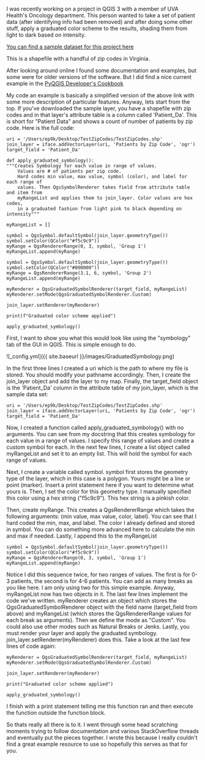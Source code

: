 I was recently working on a project in QGIS 3 with a member of UVA Health's Oncology
department. This person wanted to take a set of patient data (after identifying info had
been removed) and after doing some other stuff, apply a graduated color scheme to the
results, shading them from light to dark based on intensity.

[You can find a sample dataset for this project here](https://github.com/epurpur/PyQGIS-Scripts/blob/master/TestZipCodes.zip)

This is a shapefile with a handful of zip codes in Virginia.

After looking around online I found some documentation and examples, but some were for
older versions of the software. But I did find a nice current example in the [PyQGIS 
Developer's Cookbook](https://docs.qgis.org/testing/en/docs/pyqgis_developer_cookbook/vector.html)

My code an example is basically a simplified version of the above link with some more 
description of particular features. Anyway, lets start from the top. If you've downloaded
the sample layer, you have a shapefile with zip codes and in that layer's attribute table
is a column called 'Patient_Da'. This is short for "Patient Data" and shows a count
of number of patients by zip code. Here is the full code:


    uri = '/Users/ep9k/Desktop/TestZipCodes/TestZipCodes.shp'
    join_layer = iface.addVectorLayer(uri, 'Patients by Zip Code', 'ogr')
    target_field = 'Patient_Da'

    ﻿def apply_graduated_symbology():
    """Creates Symbology for each value in range of values. 
        Values are # of patients per zip code.
        Hard codes min value, max value, symbol (color), and label for each range of 
        values. Then QgsSymbolRenderer takes field from attribute table and item from 
        myRangeList and applies them to join_layer. Color values are hex codes, 
        in a graduated fashion from light pink to black depending on intensity"""
        
    myRangeList = []

    symbol = QgsSymbol.defaultSymbol(join_layer.geometryType())     
    symbol.setColor(QColor("#f5c9c9"))                              
    myRange = QgsRendererRange(0, 3, symbol, 'Group 1')                   
    myRangeList.append(myRange)                                     

    symbol = QgsSymbol.defaultSymbol(join_layer.geometryType())
    symbol.setColor(QColor("#000000"))
    myRange = QgsRendererRange(3.1, 6, symbol, 'Group 2')
    myRangeList.append(myRange)

    myRenderer = QgsGraduatedSymbolRenderer(target_field, myRangeList)  
    myRenderer.setMode(QgsGraduatedSymbolRenderer.Custom)               

    join_layer.setRenderer(myRenderer)                                  
    
    print(f"Graduated color scheme applied")

    apply_graduated_symbology()

First, I want to show you what this would look like using the "symbology" tab of the GUI
in QGIS. This is simple enough to do.



![_config.yml]({{ site.baseurl }}/images/GraduatedSymbology.png)

In the first three lines I created a uri which is the path to where my file is stored.
You should modify your pathname accordingly. Then, I create the join_layer object and 
add the layer to my map. Finally, the target_field object is the 'Patient_Da' column in
the attribute table of my join_layer, which is the sample data set:


    uri = '/Users/ep9k/Desktop/TestZipCodes/TestZipCodes.shp'
    join_layer = iface.addVectorLayer(uri, 'Patients by Zip Code', 'ogr')
    target_field = 'Patient_Da'


Now, I created a function called apply_graduated_symbology() with no arguments. You can 
see from my docstring that this creates symbology for each value in a range of values. I
specify this range of values and create a custom symbol for each. 
In the next few lines, I create a list object called myRangeList and set it to an empty
list. This will hold the symbol for each range of values. 

Next, I create a variable called symbol. symbol first stores the geometry type of the
layer, which in this case is a polygon. Yours might be a line or point (marker). Insert
a print statement here if you want to determine what yours is. Then, I set the color
for this geometry type. I manually specified this color using a hex string ("f5c9c9"). 
This hex string is a pinkish color.

Then, create myRange. This creates a QgsRendererRange which takes the following arguments:
(min value, max value, color, label). You can see that I hard coded the min, max, and
label. The color I already defined and stored in symbol. You can do something more
advanced here to calculate the min and max if needed. Lastly, I append this to the
myRangeList

 
    symbol = QgsSymbol.defaultSymbol(join_layer.geometryType())     
    symbol.setColor(QColor("#f5c9c9"))                              
    myRange = QgsRendererRange(0, 3, symbol, 'Group 1')                   
    myRangeList.append(myRange)


Notice I did this sequence twice, for two ranges of values. The first is for 0-3 patients,
the second is for 4-6 patients. You can add as many breaks as you like here. I am only 
using two for this simple example. Anyway, myRangeList now has two objects in it. The last
few lines implement the code we've written. myRenderer creates an object which stores the 
QgsGraduatedSymbolRenderer object with the field name (target_field from above) and 
myRangeList (which stores the QgsRendererRange values for each break as arguments). Then
we define the mode as "Custom". You could also use other modes such as Natural Breaks or
Jenks.
Lastly, you must render your layer and apply the graduated symbology. 
join_layer.setRenderer(myRenderer) does this. Take a look at the last few lines of code
again:


    myRenderer = QgsGraduatedSymbolRenderer(target_field, myRangeList)  
    myRenderer.setMode(QgsGraduatedSymbolRenderer.Custom)               

    join_layer.setRenderer(myRenderer)                                  
    
    print("Graduated color scheme applied")
    
    apply_graduated_symbology()
    
    
I finish with a print statement telling me this function ran and then execute the function
outside the function block.

So thats really all there is to it. I went through some head scratching moments trying to
follow documentation and various StackOverflow threads and eventually put the pieces
together. I wrote this because I really couldn't find a great example resource to use
so hopefully this serves as that for you.

